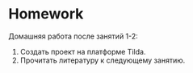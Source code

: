 # Homework

Домашняя работа после занятий 1-2:
1. Создать проект на платформе Tilda.   
2. Прочитать литературу к следующему занятию.
